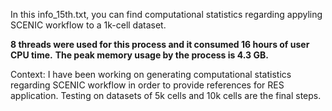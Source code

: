 In this info_15th.txt, you can find computational statistics regarding appyling SCENIC workflow to a 1k-cell dataset.

**8 threads were used for this process and it consumed 16 hours of user CPU time.**
**The peak memory usage by the process is 4.3 GB.**



Context:
I have been working on generating computational statistics regarding SCENIC workflow 
in order to provide references for RES application.
Testing on datasets of 5k cells and 10k cells are the final steps.
